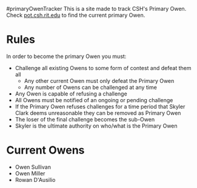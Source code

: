 #primaryOwenTracker
This is a site made to track CSH's Primary Owen. Check [pot.csh.rit.edu](https://pot.csh.rit.edu/) to find the current primary Owen.

# Rules
In order to become the primary Owen you must:
* Challenge all existing Owens to some form of contest and defeat them all
  * Any other current Owen must only defeat the Primary Owen
  * Any number of Owens can be challenged at any time
* Any Owen is capable of refusing a challenge
* All Owens must be notified of an ongoing or pending challenge
* If the Primary Owen refuses challenges for a time period that Skyler Clark deems unreasonable they can be removed as Primary Owen
* The loser of the final challenge becomes the sub-Owen
* Skyler is the ultimate authority on who/what is the Primary Owen

# Current Owens
* Owen Sullivan
* Owen Miller
* Rowan D'Ausilio
